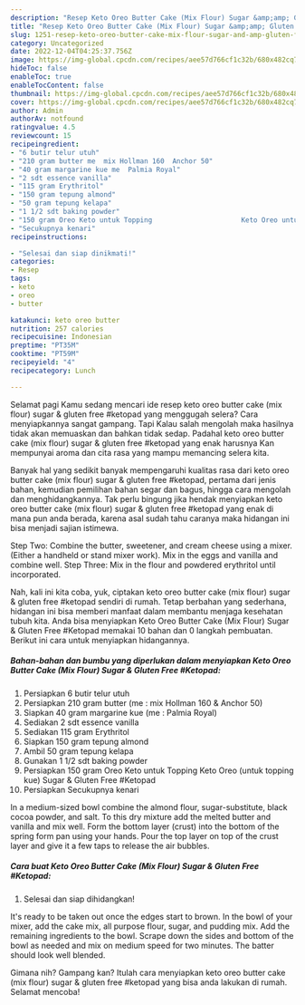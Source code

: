 ```yaml
---
description: "Resep Keto Oreo Butter Cake (Mix Flour) Sugar &amp;amp; Gluten Free #Ketopad{ yang Lezat Sekali,  Menu Buat lebaran"
title: "Resep Keto Oreo Butter Cake (Mix Flour) Sugar &amp;amp; Gluten Free #Ketopad{ yang Lezat Sekali,  Menu Buat lebaran"
slug: 1251-resep-keto-oreo-butter-cake-mix-flour-sugar-and-amp-gluten-free-ketopad-yang-lezat-sekali-menu-buat-lebaran
category: Uncategorized
date: 2022-12-04T04:25:37.756Z
image: https://img-global.cpcdn.com/recipes/aee57d766cf1c32b/680x482cq70/keto-oreo-butter-cake-mix-flour-sugar-gluten-free-ketopad-foto-resep-utama.jpg
hideToc: false
enableToc: true
enableTocContent: false
thumbnail: https://img-global.cpcdn.com/recipes/aee57d766cf1c32b/680x482cq70/keto-oreo-butter-cake-mix-flour-sugar-gluten-free-ketopad-foto-resep-utama.jpg
cover: https://img-global.cpcdn.com/recipes/aee57d766cf1c32b/680x482cq70/keto-oreo-butter-cake-mix-flour-sugar-gluten-free-ketopad-foto-resep-utama.jpg
author: Admin
authorAv: notfound
ratingvalue: 4.5
reviewcount: 15
recipeingredient:
- "6 butir telur utuh"
- "210 gram butter me  mix Hollman 160  Anchor 50"
- "40 gram margarine kue me  Palmia Royal"
- "2 sdt essence vanilla"
- "115 gram Erythritol"
- "150 gram tepung almond"
- "50 gram tepung kelapa"
- "1 1/2 sdt baking powder"
- "150 gram Oreo Keto untuk Topping                      Keto Oreo untuk topping kue Sugar  Gluten Free Ketopad"
- "Secukupnya kenari"
recipeinstructions:

- "Selesai dan siap dinikmati!"
categories:
- Resep
tags:
- keto
- oreo
- butter

katakunci: keto oreo butter 
nutrition: 257 calories
recipecuisine: Indonesian
preptime: "PT35M"
cooktime: "PT59M"
recipeyield: "4"
recipecategory: Lunch

---
```



Selamat pagi Kamu sedang mencari ide resep keto oreo butter cake (mix flour) sugar &amp; gluten free #ketopad yang menggugah selera? Cara menyiapkannya sangat gampang. Tapi Kalau salah mengolah maka hasilnya tidak akan memuaskan dan bahkan tidak sedap. Padahal keto oreo butter cake (mix flour) sugar &amp; gluten free #ketopad yang enak harusnya Kan mempunyai aroma dan cita rasa yang mampu memancing selera kita.


Banyak hal yang sedikit banyak mempengaruhi kualitas rasa dari keto oreo butter cake (mix flour) sugar &amp; gluten free #ketopad, pertama dari jenis bahan, kemudian pemilihan bahan segar dan bagus, hingga cara mengolah dan menghidangkannya. Tak perlu bingung jika hendak menyiapkan keto oreo butter cake (mix flour) sugar &amp; gluten free #ketopad yang enak di mana pun anda berada, karena asal sudah tahu caranya maka hidangan ini bisa menjadi sajian istimewa.

Step Two: Combine the butter, sweetener, and cream cheese using a mixer. (Either a handheld or stand mixer work). Mix in the eggs and vanilla and combine well. Step Three: Mix in the flour and powdered erythritol until incorporated.


Nah, kali ini kita coba, yuk, ciptakan keto oreo butter cake (mix flour) sugar &amp; gluten free #ketopad sendiri di rumah. Tetap berbahan yang sederhana, hidangan ini bisa memberi manfaat dalam membantu menjaga kesehatan tubuh kita. Anda bisa menyiapkan Keto Oreo Butter Cake (Mix Flour) Sugar &amp; Gluten Free #Ketopad memakai 10 bahan dan 0 langkah pembuatan. Berikut ini cara untuk menyiapkan hidangannya.

<!--inarticleads1-->

##### Bahan-bahan dan bumbu yang diperlukan dalam menyiapkan Keto Oreo Butter Cake (Mix Flour) Sugar &amp; Gluten Free #Ketopad:

1. Persiapkan 6 butir telur utuh
1. Persiapkan 210 gram butter (me : mix Hollman 160 &amp; Anchor 50)
1. Siapkan 40 gram margarine kue (me : Palmia Royal)
1. Sediakan 2 sdt essence vanilla
1. Sediakan 115 gram Erythritol
1. Siapkan 150 gram tepung almond
1. Ambil 50 gram tepung kelapa
1. Gunakan 1 1/2 sdt baking powder
1. Persiapkan 150 gram Oreo Keto untuk Topping                      Keto Oreo (untuk topping kue) Sugar &amp; Gluten Free #Ketopad
1. Persiapkan Secukupnya kenari


In a medium-sized bowl combine the almond flour, sugar-substitute, black cocoa powder, and salt. To this dry mixture add the melted butter and vanilla and mix well. Form the bottom layer (crust) into the bottom of the spring form pan using your hands. Pour the top layer on top of the crust layer and give it a few taps to release the air bubbles. 

<!--inarticleads2-->

##### Cara buat Keto Oreo Butter Cake (Mix Flour) Sugar &amp; Gluten Free #Ketopad:


1. Selesai dan siap dihidangkan!

It&#39;s ready to be taken out once the edges start to brown. In the bowl of your mixer, add the cake mix, all purpose flour, sugar, and pudding mix. Add the remaining ingredients to the bowl. Scrape down the sides and bottom of the bowl as needed and mix on medium speed for two minutes. The batter should look well blended. 

Gimana nih? Gampang kan? Itulah cara menyiapkan keto oreo butter cake (mix flour) sugar &amp; gluten free #ketopad yang bisa anda lakukan di rumah. Selamat mencoba!
